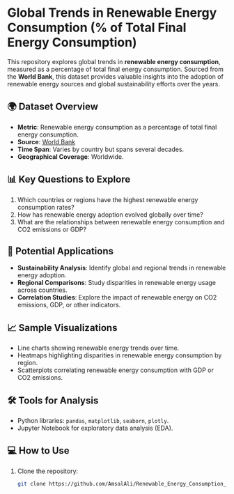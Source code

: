 # Global Trends in Renewable Energy Consumption (% of Total Final Energy Consumption)

This repository explores global trends in **renewable energy consumption**, measured as a percentage of total final energy consumption. Sourced from the **World Bank**, this dataset provides valuable insights into the adoption of renewable energy sources and global sustainability efforts over the years.

## 🌍 Dataset Overview
- **Metric**: Renewable energy consumption as a percentage of total final energy consumption.
- **Source**: [World Bank](https://data.worldbank.org/)
- **Time Span**: Varies by country but spans several decades.
- **Geographical Coverage**: Worldwide.

## 📊 Key Questions to Explore
1. Which countries or regions have the highest renewable energy consumption rates?
2. How has renewable energy adoption evolved globally over time?
3. What are the relationships between renewable energy consumption and CO2 emissions or GDP?

## 🚀 Potential Applications
- **Sustainability Analysis**: Identify global and regional trends in renewable energy adoption.
- **Regional Comparisons**: Study disparities in renewable energy usage across countries.
- **Correlation Studies**: Explore the impact of renewable energy on CO2 emissions, GDP, or other indicators.

## 📈 Sample Visualizations
- Line charts showing renewable energy trends over time.
- Heatmaps highlighting disparities in renewable energy consumption by region.
- Scatterplots correlating renewable energy consumption with GDP or CO2 emissions.

## 🛠️ Tools for Analysis
- Python libraries: `pandas`, `matplotlib`, `seaborn`, `plotly`.
- Jupyter Notebook for exploratory data analysis (EDA).

## 💻 How to Use
1. Clone the repository:
   ```bash
   git clone https://github.com/AmsalAli/Renewable_Energy_Consumption_Trends.git
